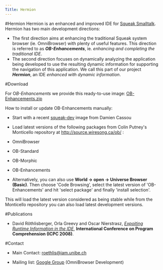 ```yaml
---
Title: Hermion
---
```

#Hermion
Hermion is an enhanced and improved IDE for  [Squeak Smalltalk](http://www.squeak.org). 
Hermion has two main development directions:

-  The first direction aims at enhancing the traditional Squeak system browser (ie. OmniBrowser) with plenty of useful features. This direction is referred to as ***OB-Enhancements***, ie. *enhancing and completing the traditional IDE*.
-  The second direction focuses on dynamically analyzing the application being developed to use the resulting dynamic information for supporting the navigation of this application. We call this part of our project ***Hermion***, an IDE *enhanced with dynamic information*.

#Download 

For O*B-Enhancements* we provide this ready-to-use image: [OB-Enhancements.zip](/download/hermion/staticOB-dev.zip) 

How to install or update OB-Enhancements manually: 

- Start with a recent  [squeak-dev](http://squeak.ofset.org/squeak-dev) image from Damien Cassou
- Load latest versions of the following packages from Colin Putney's Monticello repository at http://source.wiresong.ca/ob/ :


-  OmniBrowser
-  OB-Standard
-  OB-Morphic
-  OB-Enhancements
-  Alternatively, you can also use **World -> open -> Universe Browser (Basic)**. Then choose 'Code Browsing', select the latest version of 'OB-Enhancements' and hit 'select package' and finally 'install selection'.

This will load the latest version considered as being stable while from the Monticello repository you can also load latest development versions.

#Publications 

-  David Röthlisberger, Orla Greevy and Oscar Nierstrasz, *[Expoiting Runtime Information in the IDE](http://www.jot.fm/issues/issue_2007_10/paper14.pdf)*, **International Conference on Program Comprehension (ICPC 2008)**.

#Contact 

- Main Contact: <a href="mailto:roethlis@iam.unibe.ch">roethlis@iam.unibe.ch</a>

- Mailing list:  [Google Group](http://groups.google.com/group/omnibrowser-dev?hl=en) (OmniBrowser Development)
